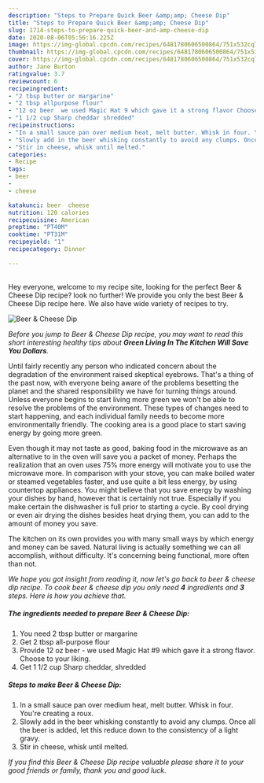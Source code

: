 ```yaml
---
description: "Steps to Prepare Quick Beer &amp;amp; Cheese Dip"
title: "Steps to Prepare Quick Beer &amp;amp; Cheese Dip"
slug: 1714-steps-to-prepare-quick-beer-and-amp-cheese-dip
date: 2020-08-06T05:56:16.225Z
image: https://img-global.cpcdn.com/recipes/6481780606500864/751x532cq70/beer-cheese-dip-recipe-main-photo.jpg
thumbnail: https://img-global.cpcdn.com/recipes/6481780606500864/751x532cq70/beer-cheese-dip-recipe-main-photo.jpg
cover: https://img-global.cpcdn.com/recipes/6481780606500864/751x532cq70/beer-cheese-dip-recipe-main-photo.jpg
author: Jane Burton
ratingvalue: 3.7
reviewcount: 6
recipeingredient:
- "2 tbsp butter or margarine"
- "2 tbsp allpurpose flour"
- "12 oz beer  we used Magic Hat 9 which gave it a strong flavor Choose to your liking"
- "1 1/2 cup Sharp cheddar shredded"
recipeinstructions:
- "In a small sauce pan over medium heat, melt butter. Whisk in four. You&#39;re creating a roux."
- "Slowly add in the beer whisking constantly to avoid any clumps. Once all the beer is added, let this reduce down to the consistency of a light gravy."
- "Stir in cheese, whisk until melted."
categories:
- Recipe
tags:
- beer
- 
- cheese

katakunci: beer  cheese 
nutrition: 120 calories
recipecuisine: American
preptime: "PT40M"
cooktime: "PT31M"
recipeyield: "1"
recipecategory: Dinner

---
```

<br>
Hey everyone, welcome to my recipe site, looking for the perfect Beer &amp; Cheese Dip recipe? look no further! We provide you only the best Beer &amp; Cheese Dip recipe here. We also have wide variety of recipes to try.
<br>


![Beer &amp; Cheese Dip](https://img-global.cpcdn.com/recipes/6481780606500864/751x532cq70/beer-cheese-dip-recipe-main-photo.jpg)

<i>Before you jump to Beer &amp; Cheese Dip recipe, you may want to read this short interesting healthy tips about 
<strong>Green Living In The Kitchen Will Save You Dollars</strong>.</i>
</br>

Until fairly recently any person who indicated concern about the degradation of the environment raised skeptical eyebrows. That's a thing of the past now, with everyone being aware of the problems besetting the planet and the shared responsibility we have for turning things around. Unless everyone begins to start living more green we won't be able to resolve the problems of the environment. These types of changes need to start happening, and each individual family needs to become more environmentally friendly. The cooking area is a good place to start saving energy by going more green.

Even though it may not taste as good, baking food in the microwave as an alternative to in the oven will save you a packet of money. Perhaps the realization that an oven uses 75% more energy will motivate you to use the microwave more. In comparison with your stove, you can make boiled water or steamed vegetables faster, and use quite a bit less energy, by using countertop appliances. You might believe that you save energy by washing your dishes by hand, however that is certainly not true. Especially if you make certain the dishwasher is full prior to starting a cycle. By cool drying or even air drying the dishes besides heat drying them, you can add to the amount of money you save.

The kitchen on its own provides you with many small ways by which energy and money can be saved. Natural living is actually something we can all accomplish, without difficulty. It's concerning being functional, more often than not.


<i>We hope you got insight from reading it, now let's go back to beer &amp; cheese dip recipe. To cook beer &amp; cheese dip you only need <strong>4</strong> ingredients and <strong>3</strong> steps. Here is how you achieve that.
</i>

##### The ingredients needed to prepare Beer &amp; Cheese Dip:

1. You need 2 tbsp butter or margarine
1. Get 2 tbsp all-purpose flour
1. Provide 12 oz beer - we used Magic Hat #9 which gave it a strong flavor. Choose to your liking.
1. Get 1 1/2 cup Sharp cheddar, shredded


##### Steps to make Beer &amp; Cheese Dip:

1. In a small sauce pan over medium heat, melt butter. Whisk in four. You&#39;re creating a roux.
1. Slowly add in the beer whisking constantly to avoid any clumps. Once all the beer is added, let this reduce down to the consistency of a light gravy.
1. Stir in cheese, whisk until melted.


<i>If you find this Beer &amp; Cheese Dip recipe valuable please share it to your good friends or family, thank you and good luck.</i>

